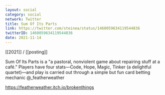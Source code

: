 ```yaml
---
layout: social
category: social
network: Twitter
title: Sum Of Its Parts
link: https://twitter.com/steinea/status/1460059634119544836
twitterID: 1460059634119544836
date: 2021-11-14
---
```


[[2021]] / [[posting]]

Sum Of Its Parts is a "a pastoral, nonviolent game about repairing stuff at a café." Players have four stats—Code, Hope, Magic, Tinker (a delightful quartet)—and play is carried out through a simple but fun card betting mechanic @_featherweather

<https://featherweather.itch.io/brokenthings>
